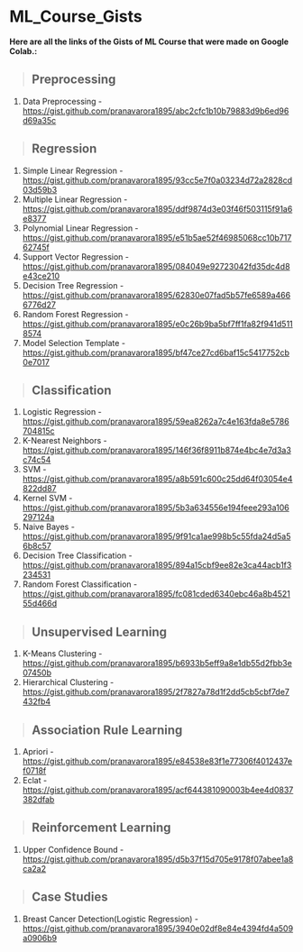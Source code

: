 # ML_Course_Gists

**Here are all the links of the Gists of ML Course that were made on Google Colab.:**

> ## Preprocessing
1. Data Preprocessing - https://gist.github.com/pranavarora1895/abc2cfc1b10b79883d9b6ed96d69a35c

> ## Regression
1.  Simple Linear Regression - https://gist.github.com/pranavarora1895/93cc5e7f0a03234d72a2828cd03d59b3
1.  Multiple Linear Regression - https://gist.github.com/pranavarora1895/ddf9874d3e03f46f503115f91a6e8377
1.  Polynomial Linear Regression - https://gist.github.com/pranavarora1895/e51b5ae52f46985068cc10b71762745f
1.  Support Vector Regression - https://gist.github.com/pranavarora1895/084049e92723042fd35dc4d8e43ce210
1.  Decision Tree Regression - https://gist.github.com/pranavarora1895/62830e07fad5b57fe6589a4666776d27
1.  Random Forest Regression - https://gist.github.com/pranavarora1895/e0c26b9ba5bf7ff1fa82f941d5118574
1.  Model Selection Template - https://gist.github.com/pranavarora1895/bf47ce27cd6baf15c5417752cb0e7017

> ## Classification
1. Logistic Regression - https://gist.github.com/pranavarora1895/59ea8262a7c4e163fda8e5786704815c
2. K-Nearest Neighbors - https://gist.github.com/pranavarora1895/146f36f8911b874e4bc4e7d3a3c74c54
3. SVM - https://gist.github.com/pranavarora1895/a8b591c600c25dd64f03054e4822dd87
4. Kernel SVM - https://gist.github.com/pranavarora1895/5b3a634556e194feee293a106297124a
5. Naive Bayes - https://gist.github.com/pranavarora1895/9f91ca1ae998b5c55fda24d5a56b8c57
6. Decision Tree Classification - https://gist.github.com/pranavarora1895/894a15cbf9ee82e3ca44acb1f3234531
7. Random Forest Classification - https://gist.github.com/pranavarora1895/fc081cded6340ebc46a8b452155d466d

> ## Unsupervised Learning
1. K-Means Clustering - https://gist.github.com/pranavarora1895/b6933b5eff9a8e1db55d2fbb3e07450b
2. Hierarchical Clustering - https://gist.github.com/pranavarora1895/2f7827a78d1f2dd5cb5cbf7de7432fb4

> ## Association Rule Learning
1. Apriori - https://gist.github.com/pranavarora1895/e84538e83f1e77306f4012437ef0718f
2. Eclat - https://gist.github.com/pranavarora1895/acf644381090003b4ee4d0837382dfab

> ## Reinforcement Learning
1. Upper Confidence Bound - https://gist.github.com/pranavarora1895/d5b37f15d705e9178f07abee1a8ca2a2

> ## Case Studies
1. Breast Cancer Detection(Logistic Regression) - https://gist.github.com/pranavarora1895/3940e02df8e84e4394fd4a509a0906b9


